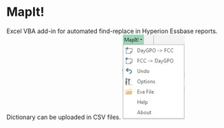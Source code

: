 # MapIt!
Excel VBA add-in for automated find-replace in Hyperion Essbase reports. Dictionary can be uploaded in CSV files.
<img src="addin.jpg" />
